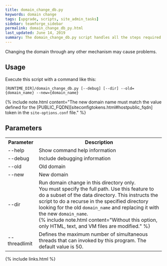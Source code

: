 ```yaml
---
title: domain_change_db.py
keywords: domain change
tags: [upgrade, scripts, site_admin_tasks]
sidebar: teamforge_sidebar
permalink: domain_change_db_py.html
last_updated: June 14, 2019
summary: The domain_change_db.py script handles all the steps required to change the domain name in the site database. It does not change anything in the file system.
---
```

Changing the domain through any other mechanism may cause problems.

## Usage
Execute this script with a command like this:

```shell
[RUNTIME_DIR]/domain_change_db.py [--debug] [--dir] --old={domain_name} --new={domain_name}
````

{% include note.html content="The new domain name must match the value defined for the [PUBLIC_FQDN][siteconfigtokens.html#hostpublic_fqdn] token in the `site-options.conf` file." %}

## Parameters

<table>
	<tr>
		<th>Parameter</th>
		<th>Description</th>
	</tr>
	<tr>
		<td>--help</td>
		<td>Show command help information</td>
	</tr>
	<tr>
		<td>--debug</td>
		<td>Include debugging information</td>
	</tr>
	<tr>
		<td>--old</td>
		<td>Old domain</td>
	</tr>
	<tr>
		<td>--new</td>
		<td>New domain</td>
	</tr>
	<tr>
		<td>--dir</td>
		<td>Run domain change in this directory only. <br>You must specify the full path. Use this feature to do a subset of the data directory. This instructs the script to do a recurse in the specified directory looking for the old <code class="highlighter-rouge">domain_name</code> and replacing it with the new <code class="highlighter-rouge">domain_name</code>. <br> 
		{% include note.html content="Without this option, only HTML, text, and VM files are modified." %} </td>
	</tr>
	<tr>
		<td>--threadlimit</td>
		<td>Defines the maximum number of simultaneous threads that can invoked by this program. The default value is 50.</td>
	</tr>
</table>


{% include links.html %}